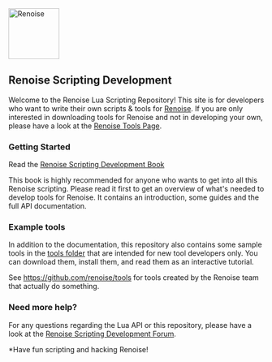 <img src="https://www.renoise.com/sites/default/files/renoise_logo_0.png" alt="Renoise" height="100"/>

## Renoise Scripting Development

Welcome to the Renoise Lua Scripting Repository! This site is for developers who want to write their own scripts & tools for [Renoise](http://www.renoise.com/). If you are only interested in downloading tools for Renoise and not in developing your own, please have a look at the [Renoise Tools Page](http://tools.renoise.com/).

### Getting Started

Read the [Renoise Scripting Development Book](https://renoise.github.io/xrnx)

This book is highly recommended for anyone who wants to get into all this Renoise scripting. Please read it first to get an overview of what's needed to develop tools for Renoise. It contains an introduction, some guides and the full API documentation.

### Example tools

In addition to the documentation, this repository also contains some sample tools in the [tools folder](./tools) that are intended for new tool developers only. You can download them, install them, and read them as an interactive tutorial.

See https://github.com/renoise/tools for tools created by the Renoise team that actually do something. 

### Need more help?

For any questions regarding the Lua API or this repository, please have a look at the [Renoise Scripting Development Forum](https://forum.renoise.com/c/renoise-tool-development).

*Have fun scripting and hacking Renoise!